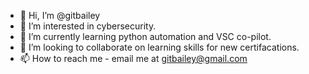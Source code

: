 - 👋 Hi, I’m @gitbailey
- 👀 I’m interested in cybersecurity.
- 🌱 I’m currently learning python automation and VSC co-pilot.
- 💞️ I’m looking to collaborate on learning skills for new certifacations.
- 📫 How to reach me - email me at gitbailey@gmail.com

<!---
gitbailey/gitbailey is a ✨ special ✨ repository because its `README.md` (this file) appears on your GitHub profile.
You can click the Preview link to take a look at your changes.
--->

